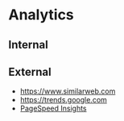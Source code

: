 # Analytics

## Internal

## External

- https://www.similarweb.com
- https://trends.google.com
- [PageSpeed Insights](https://pagespeed.web.dev)
